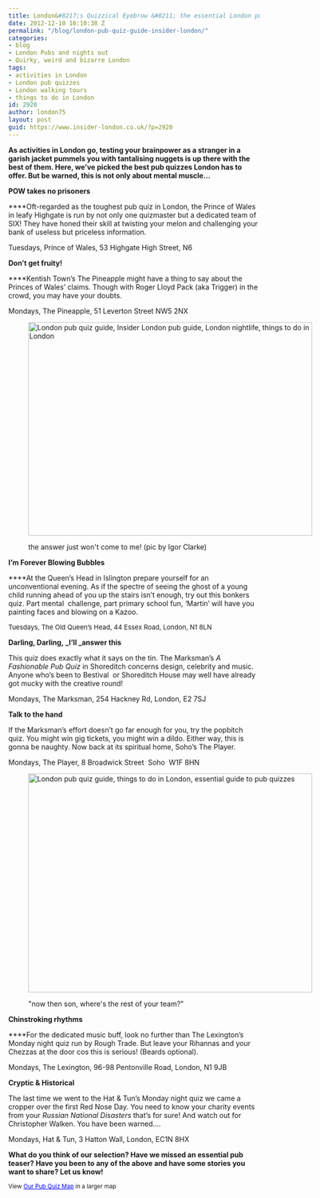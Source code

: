 ```yaml
---
title: London&#8217;s Quizzical Eyebrow &#8211; the essential London pub quiz guide
date: 2012-12-10 16:10:38 Z
permalink: "/blog/london-pub-quiz-guide-insider-london/"
categories:
- blog
- London Pubs and nights out
- Quirky, weird and bizarre London
tags:
- activities in London
- London pub quizzes
- London walking tours
- things to do in London
id: 2920
author: london75
layout: post
guid: https://www.insider-london.co.uk/?p=2920
---
```


**As activities in London go, testing your brainpower as a stranger in a garish jacket pummels you with tantalising nuggets is up there with the best of them. Here, we’ve picked the best pub quizzes London has to offer. But be warned, this is not only about mental muscle…**

**POW takes no prisoners**

****Oft-regarded as the toughest pub quiz in London, the Prince of Wales in leafy Highgate is run by not only one quizmaster but a dedicated team of SIX! They have honed their skill at twisting your melon and challenging your bank of useless but priceless information.

Tuesdays, Prince of Wales, 53 Highgate High Street, N6

**Don’t get fruity!**

****Kentish Town’s The Pineapple might have a thing to say about the Princes of Wales’ claims. Though with Roger Lloyd Pack (aka Trigger) in the crowd, you may have your doubts.

Mondays, The Pineapple, 51 Leverton Street NW5 2NX<figure id="attachment_3319" style="width: 569px" class="wp-caption alignnone">

[<img class="size-full wp-image-3319  " src="/wp-content/uploads/2012/11/proper-headscratcher.jpg" alt="London pub quiz guide, Insider London pub guide, London nightlife, things to do in London" width="569" height="427" />](/wp-content/uploads/2012/11/proper-headscratcher.jpg)<figcaption class="wp-caption-text">the answer just won't come to me! (pic by Igor Clarke)</figcaption></figure>

**I’m Forever Blowing Bubbles**

****At the Queen’s Head in Islington prepare yourself for an unconventional evening. As if the spectre of seeing the ghost of a young child running ahead of you up the stairs isn’t enough, try out this bonkers quiz. Part mental  challenge, part primary school fun, ‘Martin’ will have you painting faces and blowing on a Kazoo.

<span style="font-size: small;">Tuesdays, The Old Queen&#8217;s Head, 44 Essex Road, London, N1 8LN</span>

**Darling, Darling, _I’ll _answer this**

This quiz does exactly what it says on the tin. The Marksman’s _A Fashionable Pub Quiz_ in Shoreditch concerns design, celebrity and music. Anyone who’s been to Bestival  or Shoreditch House may well have already got mucky with the creative round!

Mondays, The Marksman, 254 Hackney Rd, London, E2 7SJ

**Talk to the hand**

If the Marksman’s effort doesn’t go far enough for you, try the popbitch quiz. You might win gig tickets, you might win a dildo. Either way, this is gonna be naughty. Now back at its spiritual home, Soho&#8217;s The Player.

Mondays, The Player, 8 Broadwick Street  Soho  W1F 8HN<figure id="attachment_3321" style="width: 569px" class="wp-caption alignnone">

[<img class="size-full wp-image-3321 " src="/wp-content/uploads/2012/11/popquiz.jpg" alt="London pub quiz guide, things to do in London, essential guide to pub quizzes" width="569" height="438" />](/wp-content/uploads/2012/11/popquiz.jpg)<figcaption class="wp-caption-text">"now then son, where's the rest of your team?"</figcaption></figure>

**Chinstroking rhythms**

****For the dedicated music buff, look no further than The Lexington’s Monday night quiz run by Rough Trade. But leave your Rihannas and your Chezzas at the door cos this is serious! (Beards optional).

Mondays, The Lexington, 96-98 Pentonville Road, London, N1 9JB

**Cryptic & Historical**

The last time we went to the Hat & Tun&#8217;s Monday night quiz we came a cropper over the first Red Nose Day. You need to know your charity events from your _Russian National Disasters_ that&#8217;s for sure! And watch out for Christopher Walken. You have been warned&#8230;.

Mondays, Hat & Tun, 3 Hatton Wall, London, EC1N 8HX

**What do you think of our selection? Have we missed an essential pub teaser? Have you been to any of the above and have some stories you want to share? Let us know!**



<small>View <a style="color: #0000ff; text-align: left;" href="https://maps.google.co.uk/maps/ms?msa=0&msid=207231745067683766753.0004cf8efcd1901ad83e3&ie=UTF8&t=m&source=embed&z=12">Our Pub Quiz Map</a> in a larger map</small>
